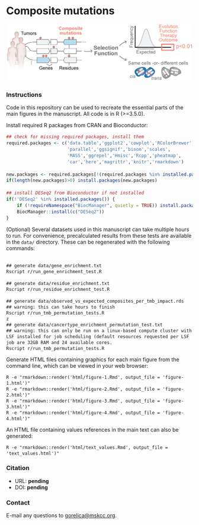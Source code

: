 # Composite mutations

![alt text](https://github.com/taylor-lab/composite-mutations/blob/master/fig1a.png "Hi there!")


### Instructions
Code in this repository can be used to recreate the essential parts of the main figures in the manuscript. All code is in R (>=3.5.0).

Install required R packages from CRAN and Bioconductor:
```r
## check for missing required packages, install them
required.packages <- c('data.table','ggplot2','cowplot','RColorBrewer',
                       'parallel','ggsignif','binom','scales',
                       'MASS','ggrepel','Hmisc','Rcpp','pheatmap',
                       'car','here','magrittr','knitr','rmarkdown')

new.packages <- required.packages[!(required.packages %in% installed.packages()[,"Package"])]
if(length(new.packages)>0) install.packages(new.packages)

## install DESeq2 from Bioconductor if not installed
if(!'DESeq2' %in% installed.packages()) {
    if (!requireNamespace("BiocManager", quietly = TRUE)) install.packages("BiocManager")
    BiocManager::install(c("DESeq2"))
}
```

(Optional) Several datasets used in this manuscript can take multiple hours to run. For convenience, precalculated results from these tests are available in the `data/` directory. These can be regenerated with the following commands:
```shell

## generate data/gene_enrichment.txt
Rscript r/run_gene_enrichment_test.R

## generate data/residue_enrichment.txt
Rscript r/run_residue_enrichment_test.R

## generate data/observed_vs_expected_composites_per_tmb_impact.rds
## warning: this can take hours to finish
Rscript r/run_tmb_permutation_tests.R
z
## generate data/cancertype_enrichment_permutation_test.txt
## warning: this can only be run on a linux-based compute cluster with LSF installed for job scheduling (default resources requested per LSF job are 32GB RAM and 24 available cores.
Rscript r/run_tmb_permutation_tests.R
```

Generate HTML files containing graphics for each main figure from the command line, which can be viewed in your web browser:
```shell
R -e "rmarkdown::render('html/figure-1.Rmd', output_file = 'figure-1.html')"
R -e "rmarkdown::render('html/figure-2.Rmd', output_file = 'figure-2.html')"
R -e "rmarkdown::render('html/figure-3.Rmd', output_file = 'figure-3.html')"
R -e "rmarkdown::render('html/figure-4.Rmd', output_file = 'figure-4.html')"
```

An HTML file containing values references in the main text can also be generated:
```shell
R -e "rmarkdown::render('html/text_values.Rmd', output_file = 'text_values.html')"
```

### Citation
- URL: **pending** 
- DOI: **pending**

### Contact
E-mail any questions to [gorelica@mskcc.org](mailto:gorelica@mskcc.org?subject=[GitHub]%20Composite-Mutations%20paper).
